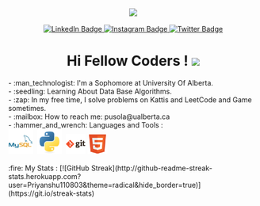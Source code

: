 
<div id="header" align="Center">
  <img src="https://media.giphy.com/media/gjrYDwbjnK8x36xZIO/giphy.gif" width="200" align="center"/>
</div>
<br>
<div id="badges" align = "Center">
  <a href="https://www.linkedin.com/in/priyanshu-pusola-642b74241/">
    <img src="https://img.shields.io/badge/LinkedIn-blue?style=for-the-badge&logo=linkedin&logoColor=white" alt="LinkedIn Badge" />
  </a>
  <a href="https://www.instagram.com/ironical_suburb09/">
    <img src="https://img.shields.io/badge/Instagram-blue?style=for-the-badge&logo=instagram&logoColor=white" alt="Instagram Badge" />
  </a>
  <a href="your-twitter-URL">
    <img src="https://img.shields.io/badge/Twitter-blue?style=for-the-badge&logo=twitter&logoColor=white" alt="Twitter Badge" />
  </a>
</div>
<h1 align ='center'>
     Hi Fellow Coders !
  <img src="https://media.giphy.com/media/hvRJCLFzcasrR4ia7z/giphy.gif" width="30px"/>
</h1>
- :man_technologist: I'm a Sophomore at University Of Alberta.
<br>
- :seedling: Learning About Data Base Algorithms.
<br>
- :zap: In my free time, I solve problems on Kattis and LeetCode and Game sometimes.
<br>
- :mailbox: How to reach me: pusola@ualberta.ca
<br>
- :hammer_and_wrench: Languages and Tools :
<div>
  <img src="https://github.com/devicons/devicon/blob/master/icons/mysql/mysql-original-wordmark.svg" title="MySQL"  alt="MySQL" width="50" height="50"/>&nbsp;
  <img src="https://github.com/devicons/devicon/blob/master/icons/python/python-original.svg" title="Python" alt="Python" width="50" height = "50"/>&nbsp;
  <img src="https://github.com/devicons/devicon/blob/master/icons/git/git-original-wordmark.svg" title="Git" **alt="Git" width="40" height="40"/>
  <img src="https://github.com/devicons/devicon/blob/master/icons/html5/html5-original.svg" title="HTML5" alt="HTML" width="40" height="40"/>&nbsp;
</div>
<br>
:fire: My Stats :
[![GitHub Streak](http://github-readme-streak-stats.herokuapp.com?user=Priyanshu110803&theme=radical&hide_border=true)](https://git.io/streak-stats)
